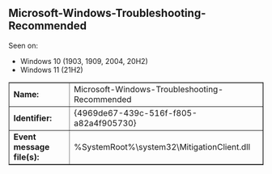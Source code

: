 ## Microsoft-Windows-Troubleshooting-Recommended

Seen on:
* Windows 10 (1903, 1909, 2004, 20H2)
* Windows 11 (21H2)

<table border="1" class="docutils">
  <tbody>
    <tr>
      <td><b>Name:</b></td>
      <td>Microsoft-Windows-Troubleshooting-Recommended</td>
    </tr>
    <tr>
      <td><b>Identifier:</b></td>
      <td>{4969de67-439c-516f-f805-a82a4f905730}</td>
    </tr>
    <tr>
      <td><b>Event message file(s):</b></td>
      <td>%SystemRoot%\system32\MitigationClient.dll</td>
    </tr>
  </tbody>
</table>

&nbsp;

